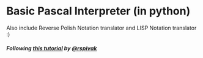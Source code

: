 # Basic Pascal Interpreter (in python)
Also include Reverse Polish Notation translator and LISP Notation translator :)

##### Following [this tutorial](https://ruslanspivak.com/lsbasi-part1/) by [@rspivak](https://github.com/rspivak)
